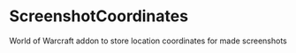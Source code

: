 ScreenshotCoordinates
=====================

World of Warcraft addon to store location coordinates for made screenshots
